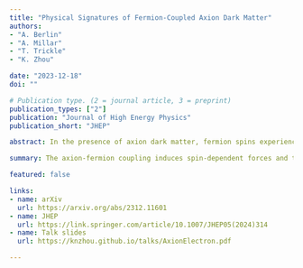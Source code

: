 ```yaml
---
title: "Physical Signatures of Fermion-Coupled Axion Dark Matter"
authors:
- "A. Berlin"
- "A. Millar"
- "T. Trickle"
- "K. Zhou"

date: "2023-12-18"
doi: ""

# Publication type. (2 = journal article, 3 = preprint)
publication_types: ["2"]
publication: "Journal of High Energy Physics"
publication_short: "JHEP"

abstract: In the presence of axion dark matter, fermion spins experience an "axion wind" torque and an "axioelectric" force. We investigate new experimental probes of these effects and find that magnetized analogs of multilayer dielectric haloscopes can explore orders of magnitude of new parameter space for the axion-electron coupling. We also revisit the calculation of axion absorption into in-medium excitations, showing that axioelectric absorption is screened in spin-polarized targets, and axion wind absorption can be characterized in terms of a magnetic energy loss function. Finally, our detailed theoretical treatment allows us to critically examine recent claims in the literature. We find that axioelectric corrections to electronic energy levels are smaller than previously estimated and that the purported electron electric dipole moment due to a constant axion field is entirely spurious.

summary: The axion-fermion coupling induces spin-dependent forces and torques, which can lead to macroscopic currents. "Magnetized multilayer" setups can use these currents to probe orders of magnitude beyond existing bounds.

featured: false

links:
- name: arXiv
  url: https://arxiv.org/abs/2312.11601
- name: JHEP
  url: https://link.springer.com/article/10.1007/JHEP05(2024)314
- name: Talk slides
  url: https://knzhou.github.io/talks/AxionElectron.pdf

---
```

